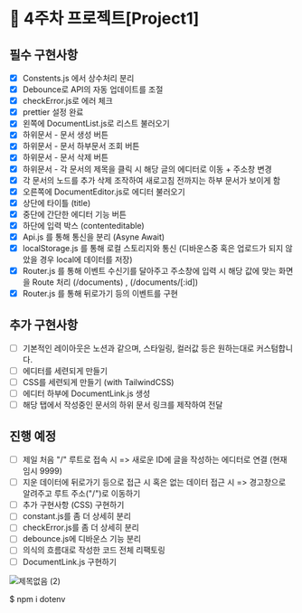 # 📌 4주차 프로젝트[Project1]

## 필수 구현사항

- [X] Constents.js 에서 상수처리 분리
- [X] Debounce로 API의 자동 업데이트를 조절
- [X] checkError.js로 에러 체크
- [X] prettier 설정 완료
- [X] 왼쪽에 DocumentList.js로 리스트 불러오기
- [X] 하위문서 - 문서 생성 버튼
- [X] 하위문서 - 문서 하부문서 조회 버튼
- [X] 하위문서 - 문서 삭제 버튼
- [X] 하위문서 - 각 문서의 제목을 클릭 시 해당 글의 에디터로 이동 + 주소창 변경
- [X] 각 문서의 노드를 추가 삭제 조작하여 새로고침 전까지는 하부 문서가 보이게 함
- [X] 오른쪽에 DocumentEditor.js로 에디터 불러오기
- [X] 상단에 타이틀 (title)
- [X] 중단에 간단한 에디터 기능 버튼
- [X] 하단에 입력 박스 (contenteditable)
- [X] Api.js 를 통해 통신을 분리 (Asyne Await)
- [X] localStorage.js 를 통해 로컬 스토리지와 통신 (디바운스중 혹은 업로드가 되지 않았을 경우 local에 데이터를 저장)
- [X] Router.js 를 통해 이벤트 수신기를 달아주고 주소창에 입력 시 해당 값에 맞는 화면을 Route 처리 (/documents) , (/documents/[:id])
- [X] Router.js 를 통해 뒤로가기 등의 이벤트를 구현

## 추가 구현사항
- [ ] 기본적인 레이아웃은 노션과 같으며, 스타일링, 컬러값 등은 원하는대로 커스텀합니다.
- [ ] 에디터를 세련되게 만들기
- [ ] CSS를 세련되게 만들기 (with TailwindCSS)
- [ ] 에디터 하부에 DocumentLink.js 생성
- [ ] 해당 탭에서 작성중인 문서의 하위 문서 링크를 제작하여 전달

## 진행 예정
- [ ] 제일 처음 "/" 루트로 접속 시 => 새로운 ID에 글을 작성하는 에디터로 연결 (현재 임시 9999)
- [ ] 지운 데이터에 뒤로가기 등으로 접근 시 혹은 없는 데이터 접근 시 => 경고창으로 알려주고 루트 주소("/")로 이동하기
- [ ] 추가 구현사항 (CSS) 구현하기
- [ ] constant.js를 좀 더 상세히 분리
- [ ] checkError.js를 좀 더 상세히 분리
- [ ] debounce.js에 디바운스 기능 분리
- [ ] 의식의 흐름대로 작성한 코드 전체 리팩토링
- [ ] DocumentLink.js 구현하기

![제목없음 (2)](https://user-images.githubusercontent.com/97251710/200494997-0cec547b-d98a-47bd-a109-8b25a9dcac9d.png)

$ npm i dotenv
